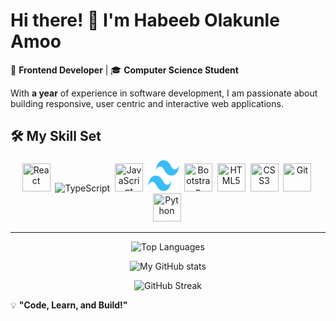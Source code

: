 # Hi there! 👋 I'm Habeeb Olakunle Amoo

🚀 **Frontend Developer** | 🎓 **Computer Science Student**  

With **a year** of experience in software development, I am passionate about building responsive, user centric and interactive web applications.

## 🛠 My Skill Set
<div align="center">
  <img src="https://cdn.jsdelivr.net/gh/devicons/devicon/icons/react/react-original.svg" title="React" width="45" height="45"/>&nbsp;
  <img src="https://cdn.jsdelivr.net/gh/devicons/devicon/icons/typescript/typescript-original.svg" alt="TypeScript" width="45" height="45">&nbsp;
  <img src="https://cdn.jsdelivr.net/gh/devicons/devicon/icons/javascript/javascript-original.svg" title="JavaScript" width="45" height="45"/>&nbsp;
  <img src="assets/tailwindcss-mark.d52e9897.svg" width="50" height="50" />&nbsp;
  <img src="https://cdn.jsdelivr.net/gh/devicons/devicon/icons/bootstrap/bootstrap-original.svg" title="Bootstrap" width="45" height="45"/>&nbsp;
  <img src="https://cdn.jsdelivr.net/gh/devicons/devicon/icons/html5/html5-original.svg" title="HTML5" width="45" height="45"/>&nbsp;
  <img src="https://cdn.jsdelivr.net/gh/devicons/devicon/icons/css3/css3-original.svg" title="CSS3" width="45" height="45"/>&nbsp;  
  <img src="https://cdn.jsdelivr.net/gh/devicons/devicon/icons/git/git-original.svg" title="Git" width="45" height="45"/>&nbsp;
  <img src="https://cdn.jsdelivr.net/gh/devicons/devicon/icons/python/python-original.svg" title="Python" width="45" height="45"/>&nbsp;
</div>

---
<div align="center">
  
  ![Top Languages](https://github-readme-stats.vercel.app/api/top-langs/?username=Habeebamoo&layout=compact&theme=radical)

  ![My GitHub stats](https://github-readme-stats.vercel.app/api?username=Habeebamoo&show_icons=true&theme=radical)
  
  ![GitHub Streak](https://github-readme-streak-stats.herokuapp.com/?user=Habeebamoo&theme=radical)
</div>

💡 **"Code, Learn, and Build!"**
